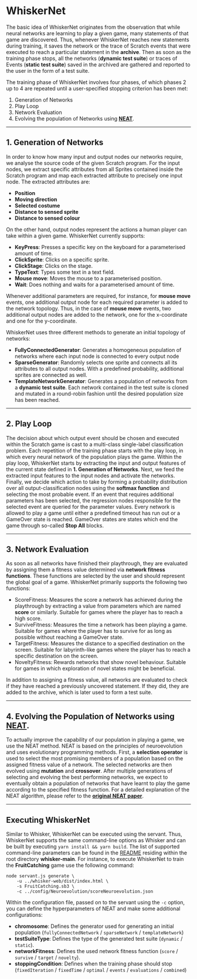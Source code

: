 # WhiskerNet

The basic idea of WhiskerNet originates from the observation that while neural networks are learning to play a given
game, many statements of that game are discovered. Thus, whenever WhiskerNet reaches new statements during training, it
saves the network or the trace of Scratch events that were executed to reach a particular statement in the **archive**.
Then as soon as the training phase stops, all the networks (**dynamic test suite**) or traces of Events (**static test
suite**)
saved in the archived are gathered and reported to the user in the form of a test suite.

The training phase of WhiskerNet involves four phases, of which phases 2 up to 4 are repeated until a user-specified
stopping criterion has been met:

1. Generation of Networks
2. Play Loop
3. Network Evaluation
4. Evolving the population of Networks using [**NEAT**](https://ieeexplore.ieee.org/abstract/document/6790655).

----

## 1. Generation of Networks

In order to know how many input and output nodes our networks require, we analyse the source code of the given Scratch
program. For the input nodes, we extract specific attributes from all Sprites contained inside the Scratch program and
map each extracted attribute to precisely one input node. The extracted attributes are:

- **Position**
- **Moving direction**
- **Selected costume**
- **Distance to sensed sprite**
- **Distance to sensed colour**

On the other hand, output nodes represent the actions a human player can take within a given game. WhiskerNet currently
supports:

- **KeyPress**: Presses a specific key on the keyboard for a parameterised amount of time.
- **ClickSprite**: Clicks on a specific sprite.
- **ClickStage**: Clicks on the stage.
- **TypeText**: Types some text in a text field.
- **Mouse move**: Moves the mouse to a parameterised position.
- **Wait**: Does nothing and waits for a parameterised amount of time.

Whenever additional parameters are required, for instance, for **mouse move** events, one additional output node for each
required parameter is added to the network topology. Thus, in the case of **mouse move** events, two additional output
nodes are added to the network, one for the x-coordinate and one for the y-coordinate.

WhiskerNet uses three different methods to generate an initial topology of networks:

- **FullyConnectedGenerator**: Generates a homogeneous population of networks where each input node is connected to
  every output node
- **SparseGenerator**: Randomly selects one sprite and connects all its attributes to all output nodes. With a
  predefined probability, additional sprites are connected as well.
- **TemplateNetworkGenerator**: Generates a population of networks from a **dynamic test suite**. Each network contained
  in the test suite is cloned and mutated in a round-robin fashion until the desired population size has been reached.

---

## 2. Play Loop

The decision about which output event should be chosen and executed within the Scratch game is cast to a multi-class
single-label classification problem. Each repetition of the training phase starts with the play loop, in which every
neural network of the population plays the game. Within the play loop, WhiskerNet starts by extracting the input and
output features of the current state defined in **1. Generation of Networks**. Next, we feed the extracted input
features to the input nodes and activate the networks. Finally, we decide which action to take by forming a probability
distribution over all output-classification nodes using the **softmax function** and selecting the most probable event.
If an event that requires additional parameters has been selected, the regression nodes responsible for the selected
event are queried for the parameter values. Every network is allowed to play a game until either a predefined timeout
has run out or a GameOver state is reached. GameOver states are states which end the game through so-called
**Stop All**
blocks.

---

## 3. Network Evaluation

As soon as all networks have finished their playthrough, they are evaluated by assigning them a fitness value determined
via **network fitness functions**. These functions are selected by the user and should represent the global goal of a
game. WhiskerNet primarily supports the following two functions:

- ScoreFitness: Measures the score a network has achieved during the playthrough by extracting a value from parameters
  which are named **score** or similarly. Suitable for games where the player has to reach a high score.
- SurviveFitness: Measures the time a network has been playing a game. Suitable for games where the player has to
  survive for as long as possible without reaching a GameOver state.
- TargetFitness: Measures the distance to a specified destination on the screen. Suitable for labyrinth-like games where
  the player has to reach a specific destination on the screen.
- NoveltyFitness: Rewards networks that show novel behaviour. Suitable for games in which exploration of novel states
  might be beneficial.

In addition to assigning a fitness value, all networks are evaluated to check if they have reached a previously
uncovered statement. If they did, they are added to the archive, which is later used to form a test suite.

---

## 4. Evolving the Population of Networks using [**NEAT**](https://ieeexplore.ieee.org/abstract/document/6790655).

To actually improve the capability of our population in playing a game, we use the NEAT method. NEAT is based on the
principles of neuroevolution and uses evolutionary programming methods. First, a **selection operator** is used to
select the most promising members of a population based on the assigned fitness value of a network. The selected networks are
then evolved using **mutation** and **crossover**. After multiple generations of selecting and evolving the best
performing networks, we expect to eventually obtain a population of networks that have learnt to play the game
according to the specified fitness function. For a detailed explanation of the NEAT algorithm, please refer to
the [**original NEAT paper**](https://ieeexplore.ieee.org/abstract/document/6790655).

---

## Executing WhiskerNet

Similar to Whisker, WhiskerNet can be executed using the servant. Thus, WhiskerNet supports the same command-line
options as Whisker and can be built by executing `yarn install && yarn build`. The list of supported command-line
parameters can be found in
the [README](https://gitlab.infosun.fim.uni-passau.de/se2/whisker/whisker-main/-/blob/master/README.md) residing within
the root directory **whisker-main**. For instance, to execute WhiskerNet to train the **FruitCatching** game use the
following command:

```
node servant.js generate \
    -u ../whisker-web/dist/index.html \
    -s FruitCatching.sb3 \
    -c ../config/Neuroevolution/scoreNeuroevolution.json
```

Within the configuration file, passed on to the servant using the `-c` option, you can define the hyperparameters of
NEAT and make some additional configurations:

- **chromosome**: Defines the generator used for generating an initial population (`fullyConnectedNetwork`
  / `sparseNetwork` / `templateNetwork`)
- **testSuiteType**: Defines the type of the generated test suite (`dynamic` / `static`).
- **networkFitness**: Defines the used network fitness function (`score` / `survive` / `target` / `novelty`).
- **stoppingCondition**: Defines when the training phase should stop (`fixedIteration` / `fixedTime` / `optimal`
  / `events` /
  `evaluations` / `combined`)



